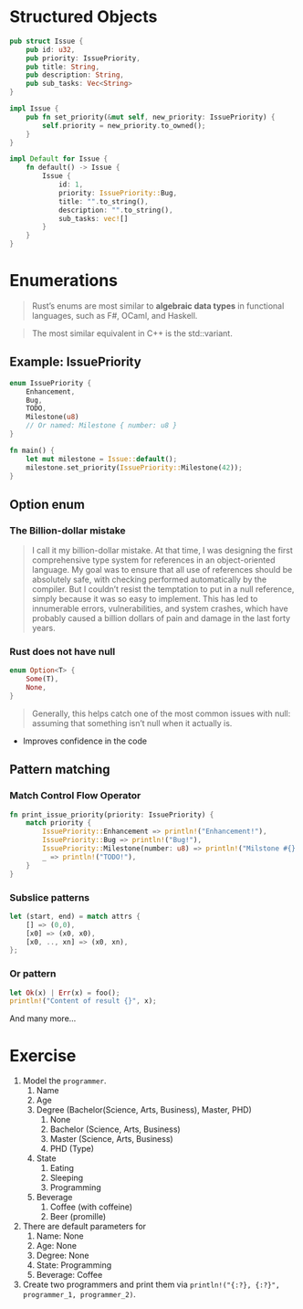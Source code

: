 # Structured Objects
```rust
pub struct Issue {
    pub id: u32,
    pub priority: IssuePriority,
    pub title: String,
    pub description: String,
    pub sub_tasks: Vec<String>
}

impl Issue {
    pub fn set_priority(&mut self, new_priority: IssuePriority) {
        self.priority = new_priority.to_owned();
    }
}

impl Default for Issue {
    fn default() -> Issue {
        Issue {
            id: 1,
            priority: IssuePriority::Bug,
            title: "".to_string(),
            description: "".to_string(),
            sub_tasks: vec![]
        }
    }
}
```

# Enumerations
> Rust’s enums are most similar to **algebraic data types** in functional languages, such as F#, OCaml, and Haskell.

> The most similar equivalent in C++ is the std::variant.

## Example: IssuePriority
```rust
enum IssuePriority {
    Enhancement,
    Bug,
    TODO,
    Milestone(u8)
    // Or named: Milestone { number: u8 }
}

fn main() {
    let mut milestone = Issue::default();
    milestone.set_priority(IssuePriority::Milestone(42));
}
```

## Option enum
### The Billion-dollar mistake
> I call it my billion-dollar mistake. At that time, I was designing the first comprehensive type system for references in an object-oriented language. My goal was to ensure that all use of references should be absolutely safe, with checking performed automatically by the compiler. But I couldn’t resist the temptation to put in a null reference, simply because it was so easy to implement. This has led to innumerable errors, vulnerabilities, and system crashes, which have probably caused a billion dollars of pain and damage in the last forty years.

### Rust does not have **null**
```rust
enum Option<T> {
    Some(T),
    None,
}
```
> Generally, this helps catch one of the most common issues with null: assuming that something isn’t null when it actually is.

* Improves confidence in the code

## Pattern matching
### Match Control Flow Operator
```rust
fn print_issue_priority(priority: IssuePriority) {
    match priority {
        IssuePriority::Enhancement => println!("Enhancement!"),
        IssuePriority::Bug => println!("Bug!"),
        IssuePriority::Milestone(number: u8) => println!("Milstone #{}!", number),
        _ => println!("TODO!"),
    }
}
```

### Subslice patterns
```rust
let (start, end) = match attrs {
    [] => (0,0),
    [x0] => (x0, x0),
    [x0, .., xn] => (x0, xn),
};
```

### Or pattern
```rust
let Ok(x) | Err(x) = foo();
println!("Content of result {}", x);
```

And many more...

# Exercise
1. Model the `programmer`.
    1. Name
    2. Age
    3. Degree (Bachelor(Science, Arts, Business), Master, PHD)
        1. None
        2. Bachelor (Science, Arts, Business)
        3. Master (Science, Arts, Business)
        4. PHD (Type)
    4. State
        1. Eating
        2. Sleeping
        3. Programming
    5. Beverage
        1. Coffee (with coffeine)
        2. Beer (promille)
2. There are default parameters for
    1. Name: None
    2. Age: None
    3. Degree: None
    4. State: Programming
    5. Beverage: Coffee
3. Create two programmers and print them via `println!("{:?}, {:?}", programmer_1, programmer_2)`.